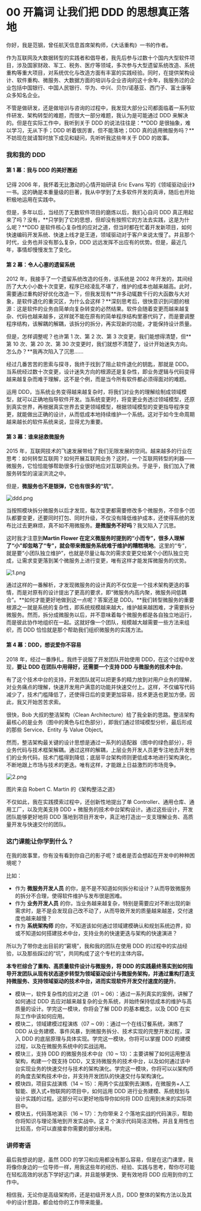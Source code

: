 # 00 开篇词 让我们把 DDD 的思想真正落地

你好，我是范钢，曾任航天信息首席架构师，《大话重构》一书的作者。

作为互联网及大数据转型的实践者和倡导者，我先后参与过数十个国内大型软件项目，涉及国家财政、军工、税务、医疗等领域，多次参与大型遗留系统改造、系统重构等重大项目，对系统优化与改造方面有丰富的实践经验。同时，在提供架构设计、软件重构、微服务、大数据方面的培训与企业咨询的这十余年，我服务过的企业包括中国银行、中国人民银行、华为、中兴、贝尔/诺基亚、西门子、富士康等众多知名企业。

不管是做研发，还是做培训与咨询的过程中，我发现大部分公司都面临着一系列软件研发、架构转型的难题，而很大一部分难题，我认为是可能通过 DDD 来解决的。但是在实际工作中，我听到关于 DDD 的说法往往是：**DDD 是很抽象，难以学习，无从下手；DDD 听着很厉害，但不能落地；DDD 真的适用微服务吗？**不妨现在就请暂时放下成见和疑问，先听听我这些年关于 DDD 的故事。

### 我和我的 DDD

#### 第 1 幕：我与 DDD 的美好邂逅

记得 2006 年，我怀着无比激动的心情开始研读 Eric Evans 写的《领域驱动设计》一书。这的确是本重量级的巨著，我从中学到了太多软件开发的真谛，随后也开始积极地运用在实践中。

但是，多年以后，当经历了无数软件项目的磨炼以后，我扪心自问 DDD 真正用起来了吗？没有，**只学到了它的思想，但却没有按照它的方法去实践，这是为什么呢？**DDD 是软件核心复杂性的应对之道，但当时都在忙着开发新项目，如何快速编码开发系统、快速上线才是王道，领域驱动对于客户来说太慢了。并且那个时代，业务也并没有那么复杂，DDD 远远发挥不出应有的优势。但是，最近几年，事情却慢慢发生了变化。

#### 第 2 幕：令人心塞的遗留系统

2012 年，我接手了一个遗留系统改造的任务，该系统是 2002 年开发的，其间经历了大大小小数十次变更，程序已经凌乱不堪了，维护的成本也越来越高。此时，需要通过重构好好优化改造一下，但我发现有**许多动辄数千行的大函数与大对象，是软件退化的重灾区，为什么会这样？**深刻思考后，很快意识到问题的根源：这是软件的业务由简单向复杂转变的必然结果。软件会随着变更而越来越复杂、代码也越来越多，这样就不能在原有的简单程序结构里塞代码了，而是要调整程序结构，该解耦的解耦，该拆分的拆分，再实现新的功能，才能保持设计质量。

但是，怎样调整呢？也许第 1 次、第 2 次、第 3 次变更，我们能想得清楚，但**第 10 次、第 20 次、第 30 次变更时，我们就想不清楚了，设计开始迷失方向。怎么办？**我再次陷入了沉思……

经过几番苦苦的思索与探寻，我终于找到了阻止软件退化的钥匙，那就是 DDD。当系统经过数十次变更，设计迷失方向的根源还是复杂性，即业务逻辑与代码变得越来越复杂而难于理解，这不是个例，而是当今所有软件都必须得面对的难题。

运用 DDD，当系统业务变得越来越复杂时，将我们对业务的理解绘制成领域模型，就可以正确地指导软件开发。当系统变更时，将变更业务透过领域模型，还原到真实世界，再根据真实世界去变更领域模型，根据领域模型的变更指导程序变更，就能做出正确的设计，从而低成本地持续维护一个系统。这对于如今生命周期越来越长的软件系统来说，显得尤为重要。

#### 第 3 幕：谁来拯救微服务

2015 年，互联网技术的飞速发展带给了我们无限发展的空间。越来越多的行业在思考：如何转型互联网？如何开展互联网业务？这时，一个互联网转型的利器——微服务，它恰恰能够帮助很多行业很好地应对互联网业务。于是乎，我们加入了微服务转型的滚滚洪流之中。

但是，**微服务也不是银弹，它也有很多的“坑”**。

![ddd.png](assets/Ciqc1F-yNB-ADKSxAAUaE9dRRdU695.png)

当按照模块拆分微服务以后才发现，每次变更都需要修改多个微服务，不但多个团队都要变更，还要同时打包、同时升级，不仅没有降低维护成本，还使得系统的发布比过去更麻烦，真不如不用微服务。**是微服务不好吗**？我又陷入了沉思。

这时我才注意到**Martin Flower 在定义微服务时提到的“小而专”，很多人理解了“小”却忽略了“专”，就会带来微服务系统难于维护的糟糕境地**。这里的“专”，就是要“小团队独立维护”，也就是尽量让每次的需求变更交给某个小团队独立完成，让需求变更落到某个微服务上进行变更，唯有这样才能发挥微服务的优势。

![1.png](assets/Ciqc1F-yIsyAONSrAAB8S9PQpFM405.png)

通过这样的一番解析，才发现微服务的设计真的不仅仅是一个技术架构更迭的事情，而是对原有的设计提出了更高的要求，即“微服务内高内聚，微服务间低耦合”。**如何才能更好地做到这一点呢？答案还是 DDD。**我们转型微服务的重要根源之一就是系统的复杂性，即系统规模越来越大，维护越来越困难，才需要拆分微服务。然而，拆分成微服务以后，并不意味着每个微服务都是各自独立地运行，而是彼此协作地组织在一起。这就好像一个团队，规模越大越需要一些方法来组织，而 DDD 恰恰就是那个帮助我们组织微服务的实践方法。

#### 第 4 幕：DDD，想说爱你不容易

2018 年，经过一番挣扎，我终于说服了开发团队开始使用 DDD，在这个过程中发现，**要让 DDD 在团队中用得好，还需要一个支持 DDD 与微服务的技术中台**。

有了这个技术中台的支持，开发团队就可以把更多的精力放到对用户业务的理解，对业务痛点的理解，快速开发用户满意的功能并快速交付上。这样，不仅编写代码减少了，技术门槛降低了，还使得日后的变更更加容易，技术更迭也更加方便。因此，我又开始苦苦求索。

很快，Bob 大叔的整洁架构（Clean Architecture）给了我全新的思路。整洁架构最核心的是业务（图中的黄色与红色部分），即我们通过领域模型分析，最后形成的那些 Service、Entity 与 Value Object。

然而，整洁架构最关键的设计思想是通过一系列的适配器（图中的绿色部分），将业务代码与技术框架解耦。通过这样的解耦，上层业务开发人员更专注地去开发他们的业务代码，技术门槛得到降低；底层平台架构师则更低成本地进行架构演化，不断地跟上市场与技术的更迭。唯有这样，才能跟上日益激烈的市场竞争。

![2.png](assets/Ciqc1F-yItuAPhLzAAEmftrVMI8732.png)

图片来自 Robert C. Martin 的《架构整洁之道》

不仅如此，我在实践摸索过程中，还创新性地提出了单 Controller、通用仓库、通用工厂，以及完美支持 DDD + 微服务的技术中台架构设计。通过这些设计，开发团队能够更好地将 DDD 落地到项目开发中，真正地打造出一支支理解业务、高质量开发与快速交付的团队。

### 这门课能让你学到什么？

在我的故事里，你有没有看到你自己的影子呢？或者是否会想起在开发中的种种困境呢？

比如：

- 作为 **微服务开发人员** 的你，是不是不知道如何拆分和设计？从而导致微服务的拆分不合理，使得软件维护与发布很是困难。
- 作为 **业务开发人员** 的你，当业务越来越复杂，特别是需要应对不断出现的新需求时，是不是会发现自己改不动了，从而导致开发的质量越来越差，交付速度也越来越慢？
- 作为 **系统架构师** 的你，不知道该如何通过领域建模确认和规划系统边界，抑或不知道如何搭建技术中台，支持业务的快速更迭与架构的快速演进？

所以为了带你走出目前的“窘境”，我和我的团队在使用 DDD 的过程中的实战经验，以及那些踩过的“坑”，共同构成了这个专栏的主体内容。

**本专栏综合了重构、高质量软件设计与微服务，将 DDD 的实践最终落实到如何指导开发团队从现有状态逐步转型为领域驱动设计与微服务架构，并通过重构打造支持微服务、支持领域驱动的技术中台，进而实现软件开发交付速度的提升**。

- 模块一，软件复杂性的应对之道（01 ~ 06）：通过一系列真实的案例，讲解了如何通过 DDD 去应对越来越复杂的业务系统，并始终保持低成本的维护与高质量的设计。学完这一模块，你将会了解 DDD 的基本概念，以及 DDD 在实际工作中该如何应用。
- 模块二，领域建模过程演练（07 ~ 09）：通过一个在线订餐系统，演练了 DDD 从业务建模、事件风暴，到微服务拆分、技术实现的完整开发过程，深入 DDD 的底层原理与具体实现。学完这一模块，你将可以掌握 DDD 的建模过程，以及在微服务系统中的实战运用。
- 模块三，支持 DDD 的微服务技术中台（10 ~ 13）：主要讲解了如何运用整洁架构，构建一个既支持 DDD，又支持微服务的技术中台，以及如何通过该中台实现业务的快速交付与技术的架构演化。学完这一模块，你将可以以架构师的角度去架构技术中台，并支持开发团队的快速交付与架构演化。
- 模块四，项目实战演练（14 ~ 15）：用两个实战案例去演练，在微服务+人工智能、嵌入式+物联网的项目中，如何运用 DDD 进行业务建模、系统规划与设计实践的过程。这部分可以更好地指导你如何将 DDD 应用到未来的实际项目中。
- 模块五，代码落地演示（16 ~ 17）：为你带来 2 个落地实战的代码演示，帮助你将知识与理论落地到开发实战中。这 2 个演示代码简洁流畅，并且复用性也比较高，你可以直接拿你需要的部分来用。

### 讲师寄语

最后我想说的是，虽然 DDD 的学习和应用都没有那么容易，但是在这门课里，我将像你身边的一位导师一样，用我这些年的经历、经验、实践与思考，帮你尽可能在轻松高效的状态下学好这门课，并且能够更快、更有效地将 DDD 应用到你的工作中。

相信我，无论你是高级架构师，还是初级开发人员，DDD 整体的架构方法以及其中的设计思路，都会给你的工作带来能量。

